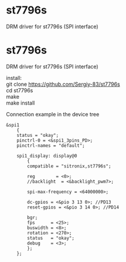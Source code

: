 # st7796s
DRM driver for st7796s (SPI interface)


# st7796s
DRM driver for st7796s (SPI interface)


install:  
git clone https://github.com/Sergiy-83/st7796s  
cd st7796s  
make  
make install  


Connection example in the device tree  

``` 
&spi1
	{
	status = "okay";
	pinctrl-0 = <&spi1_3pins_PD>;
	pinctrl-names = "default";

	spi1_display: display@0
		{
		compatible = "sitronix,st7796s";
		
		reg 	   = <0>;
		//backlight  = <&backlight_pwm7>;

        spi-max-frequency = <64000000>;
		
		dc-gpios = <&pio 3 13 0>; //PD13
		reset-gpios = <&pio 3 14 0>; //PD14
		
        bgr;
        fps 	 = <25>;
        buswidth = <8>;
		rotation = <270>;
		status 	 = "okay";
		debug	 = <3>;
		};
	};
```
